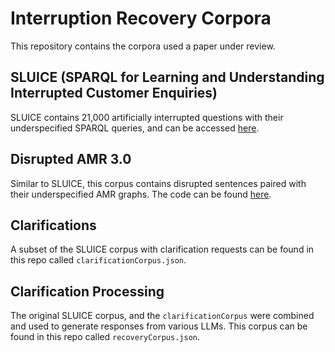 # Interruption Recovery Corpora

This repository contains the corpora used a paper under review.

## SLUICE (SPARQL for Learning and Understanding Interrupted Customer Enquiries)

SLUICE contains 21,000 artificially interrupted questions with their underspecified SPARQL queries, and can be accessed [here](https://github.com/AddleseeHQ/SLUICE).

## Disrupted AMR 3.0

Similar to SLUICE, this corpus contains disrupted sentences paired with their underspecified AMR graphs. The code can be found [here](https://github.com/amazon-science/disrupt-amr).

## Clarifications

A subset of the SLUICE corpus with clarification requests can be found in this repo called `clarificationCorpus.json`.

## Clarification Processing

The original SLUICE corpus, and the `clarificationCorpus` were combined and used to generate responses from various LLMs. This corpus can be found in this repo called `recoveryCorpus.json`.

